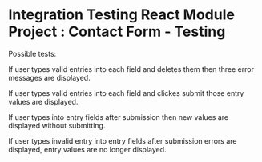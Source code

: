 # Integration Testing React Module Project : Contact Form - Testing

Possible tests:

If user types valid entries into each field and deletes them then three error messages are displayed.

If user types valid entries into each field and clickes submit those entry values are displayed.

If user types into entry fields after submission then new values are displayed without submitting.

If user types invalid entry into entry fields after submission errors are displayed, entry values are no longer displayed.

